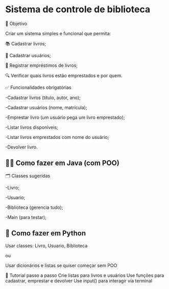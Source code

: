 # Sistema de controle de biblioteca
🎯 Objetivo

Criar um sistema simples e funcional que permita:

📚 Cadastrar livros;

👤 Cadastrar usuários;

🔄 Registrar empréstimos de livros;

🔍 Verificar quais livros estão emprestados e por quem.


✅ Funcionalidades obrigatórias

-Cadastrar livros (título, autor, ano);

-Cadastrar usuários (nome, matrícula);

-Emprestar livro (um usuário pega um livro emprestado);

-Listar livros disponíveis;

-Listar livros emprestados com nome do usuário;

-Devolver livro.


## 🧑‍💻 Como fazer em Java (com POO)

🗂️ Classes sugeridas

-Livro;

-Usuario;

-Biblioteca (gerencia tudo);

-Main (para testar);


## 🐍 Como fazer em Python


Usar classes: Livro, Usuario, Biblioteca

ou

Usar dicionários e listas se quiser começar sem POO


📘 Tutorial passo a passo
Crie listas para livros e usuários
Use funções para cadastrar, emprestar e devolver
Use input() para interagir via terminal
